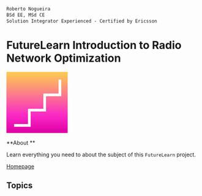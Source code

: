 ```
Roberto Nogueira  
BSd EE, MSd CE
Solution Integrator Experienced - Certified by Ericsson
```
# FutureLearn Introduction to Radio Network Optimization

![futurelearn image](images/futurelearn.png)

**About **

Learn everything you need to about the subject of this `FutureLearn` project.

[Homepage](https://www.futurelearn.com)

## Topics
```

```
